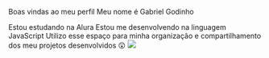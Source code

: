 Boas vindas ao meu perfil 
Meu nome é Gabriel Godinho

Estou estudando na Alura
Estou me desenvolvendo na linguagem JavaScript
Utilizo esse espaço para minha organização e compartilhamento dos meu projetos desenvolvidos
😲
![](![hidraulico](https://github.com/SouPrivada/Blankpaper/assets/170658455/daefe53b-7bec-4edf-9ae2-d84504259d49)
)
